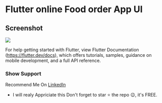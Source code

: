 # Flutter online Food order App UI

##  Screenshot


![](https://i.imgur.com/HroN91j.jpg)




For help getting started with Flutter, view Flutter Documentation (https://flutter.dev/docs), which offers tutorials,
samples, guidance on mobile development, and a full API reference.


###   Show Support
Recommend Me On [LinkedIn](https://www.linkedin.com/in/tushar-nikam-a29a97131/) 
- I will realy Appriciate this
Don't forget to star ⭐ the repo 😉, it's FREE.

